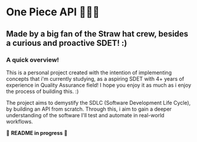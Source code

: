 # One Piece API :womans_hat:🏴‍☠️

## Made by a big fan of the Straw hat crew, besides a curious and proactive SDET! :) 

### A quick overview!
This is a personal project created with the intention of implementing concepts that i'm currently studying, as a aspiring SDET with 4+ years of experience in Quality Assurance field! I hope you enjoy it as much as i enjoy the process of building this. :)

The project aims to demystify the SDLC (Software Development Life Cycle), by building an API from scratch. Through this, i aim to gain a deeper understanding of the software I'll test and automate in real-world workflows.

:construction: **README in progress** :construction:
